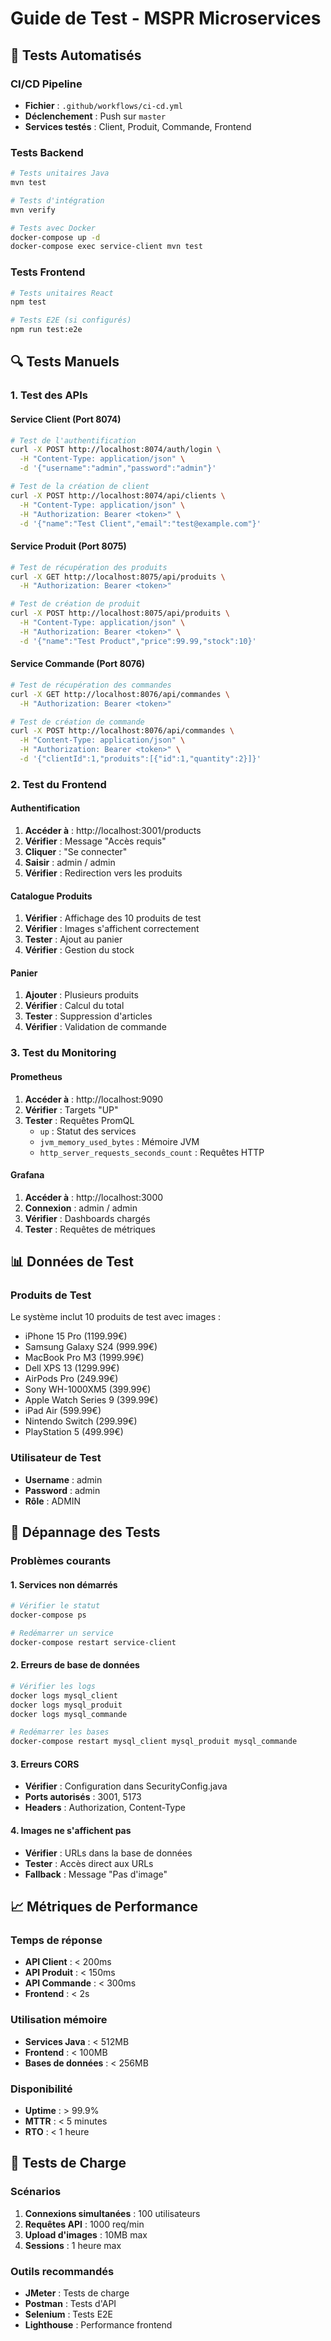 # Guide de Test - MSPR Microservices

## 🧪 Tests Automatisés

### CI/CD Pipeline
- **Fichier** : `.github/workflows/ci-cd.yml`
- **Déclenchement** : Push sur `master`
- **Services testés** : Client, Produit, Commande, Frontend

### Tests Backend
```bash
# Tests unitaires Java
mvn test

# Tests d'intégration
mvn verify

# Tests avec Docker
docker-compose up -d
docker-compose exec service-client mvn test
```

### Tests Frontend
```bash
# Tests unitaires React
npm test

# Tests E2E (si configurés)
npm run test:e2e
```

## 🔍 Tests Manuels

### 1. Test des APIs

#### Service Client (Port 8074)
```bash
# Test de l'authentification
curl -X POST http://localhost:8074/auth/login \
  -H "Content-Type: application/json" \
  -d '{"username":"admin","password":"admin"}'

# Test de la création de client
curl -X POST http://localhost:8074/api/clients \
  -H "Content-Type: application/json" \
  -H "Authorization: Bearer <token>" \
  -d '{"name":"Test Client","email":"test@example.com"}'
```

#### Service Produit (Port 8075)
```bash
# Test de récupération des produits
curl -X GET http://localhost:8075/api/produits \
  -H "Authorization: Bearer <token>"

# Test de création de produit
curl -X POST http://localhost:8075/api/produits \
  -H "Content-Type: application/json" \
  -H "Authorization: Bearer <token>" \
  -d '{"name":"Test Product","price":99.99,"stock":10}'
```

#### Service Commande (Port 8076)
```bash
# Test de récupération des commandes
curl -X GET http://localhost:8076/api/commandes \
  -H "Authorization: Bearer <token>"

# Test de création de commande
curl -X POST http://localhost:8076/api/commandes \
  -H "Content-Type: application/json" \
  -H "Authorization: Bearer <token>" \
  -d '{"clientId":1,"produits":[{"id":1,"quantity":2}]}'
```

### 2. Test du Frontend

#### Authentification
1. **Accéder à** : http://localhost:3001/products
2. **Vérifier** : Message "Accès requis"
3. **Cliquer** : "Se connecter"
4. **Saisir** : admin / admin
5. **Vérifier** : Redirection vers les produits

#### Catalogue Produits
1. **Vérifier** : Affichage des 10 produits de test
2. **Vérifier** : Images s'affichent correctement
3. **Tester** : Ajout au panier
4. **Vérifier** : Gestion du stock

#### Panier
1. **Ajouter** : Plusieurs produits
2. **Vérifier** : Calcul du total
3. **Tester** : Suppression d'articles
4. **Vérifier** : Validation de commande

### 3. Test du Monitoring

#### Prometheus
1. **Accéder à** : http://localhost:9090
2. **Vérifier** : Targets "UP"
3. **Tester** : Requêtes PromQL
   - `up` : Statut des services
   - `jvm_memory_used_bytes` : Mémoire JVM
   - `http_server_requests_seconds_count` : Requêtes HTTP

#### Grafana
1. **Accéder à** : http://localhost:3000
2. **Connexion** : admin / admin
3. **Vérifier** : Dashboards chargés
4. **Tester** : Requêtes de métriques

## 📊 Données de Test

### Produits de Test
Le système inclut 10 produits de test avec images :
- iPhone 15 Pro (1199.99€)
- Samsung Galaxy S24 (999.99€)
- MacBook Pro M3 (1999.99€)
- Dell XPS 13 (1299.99€)
- AirPods Pro (249.99€)
- Sony WH-1000XM5 (399.99€)
- Apple Watch Series 9 (399.99€)
- iPad Air (599.99€)
- Nintendo Switch (299.99€)
- PlayStation 5 (499.99€)

### Utilisateur de Test
- **Username** : admin
- **Password** : admin
- **Rôle** : ADMIN

## 🐛 Dépannage des Tests

### Problèmes courants

#### 1. Services non démarrés
```bash
# Vérifier le statut
docker-compose ps

# Redémarrer un service
docker-compose restart service-client
```

#### 2. Erreurs de base de données
```bash
# Vérifier les logs
docker logs mysql_client
docker logs mysql_produit
docker logs mysql_commande

# Redémarrer les bases
docker-compose restart mysql_client mysql_produit mysql_commande
```

#### 3. Erreurs CORS
- **Vérifier** : Configuration dans SecurityConfig.java
- **Ports autorisés** : 3001, 5173
- **Headers** : Authorization, Content-Type

#### 4. Images ne s'affichent pas
- **Vérifier** : URLs dans la base de données
- **Tester** : Accès direct aux URLs
- **Fallback** : Message "Pas d'image"

## 📈 Métriques de Performance

### Temps de réponse
- **API Client** : < 200ms
- **API Produit** : < 150ms
- **API Commande** : < 300ms
- **Frontend** : < 2s

### Utilisation mémoire
- **Services Java** : < 512MB
- **Frontend** : < 100MB
- **Bases de données** : < 256MB

### Disponibilité
- **Uptime** : > 99.9%
- **MTTR** : < 5 minutes
- **RTO** : < 1 heure

## 🔄 Tests de Charge

### Scénarios
1. **Connexions simultanées** : 100 utilisateurs
2. **Requêtes API** : 1000 req/min
3. **Upload d'images** : 10MB max
4. **Sessions** : 1 heure max

### Outils recommandés
- **JMeter** : Tests de charge
- **Postman** : Tests d'API
- **Selenium** : Tests E2E
- **Lighthouse** : Performance frontend

